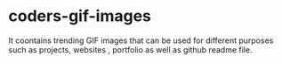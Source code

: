 # coders-gif-images
It coontains trending GIF images that can be used for different purposes such as projects, websites , portfolio as well as github readme file.
